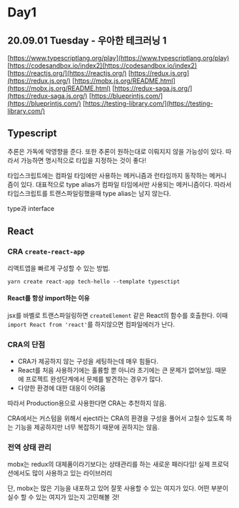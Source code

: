 # Day1

## 20.09.01 Tuesday - 우아한 테크러닝 1

[https://www.typescriptlang.org/play](https://www.typescriptlang.org/play) [https://codesandbox.io/index2](https://codesandbox.io/index2) [https://reactjs.org/](https://reactjs.org/) [https://redux.js.org](https://redux.js.org/) [https://mobx.js.org/README.html](https://mobx.js.org/README.html) [https://redux-saga.js.org/](https://redux-saga.js.org/) [https://blueprintjs.com/](https://blueprintjs.com/) [https://testing-library.com/](https://testing-library.com/)

## Typescript

추론은 가독에 악영향을 준다. 또한 추론이 원하는대로 이뤄지지 않을 가능성이 있다. 따라서 가능하면 명시적으로 타입을 지정하는 것이 좋다!

타입스크립트에는 컴파일 타임에만 사용하는 메커니즘과 런타임까지 동작하는 메커니즘이 있다. 대표적으로 type alias가 컴파일 타임에서만 사용되는 메커니즘이다. 따라서 타입스크립트를 트랜스파일링했을때 type alias는 남지 않는다.

type과 interface

## React

### CRA `create-react-app`

리액트앱을 빠르게 구성할 수 있는 방법.

```text
yarn create react-app tech-hello --template typesctipt
```

#### React를 항상 import하는 이유

jsx를 바벨로 트랜스파일링하면 `createElement` 같은 React의 함수를 호출한다. 이때 `import React from 'react'`를 하지않으면 컴파일에러가 난다.

### CRA의 단점

* CRA가 제공하지 않는 구성을 세팅하는데 매우 힘들다.
* React를 처음 사용하기에는 훌륭할 뿐 아니라 초기에는 큰 문제가 없어보임. 때문에 프로젝트 완성단계에서 문제를 발견하는 경우가 많다.
* 다양한 환경에 대한 대응이 어려움

따라서 Production용으로 사용한다면 CRA는 추천하지 않음.

CRA에서는 커스텀을 위해서 eject라는 CRA의 환경을 구성을 풀어서 고칠수 있도록 하는 기능을 제공하지만 너무 복잡하기 때문에 권하지는 않음.

### 전역 상태 관리

mobx는 redux의 대체품이라기보다는 상태관리를 하는 새로운 패러다임! 실제 프로덕션에서도 많이 사용하고 있는 라이브러리

단, mobx는 많은 기능을 내포하고 있어 잘못 사용할 수 있는 여지가 있다. 어떤 부분이 실수 할 수 있는 여지가 있는지 고민해볼 것!

